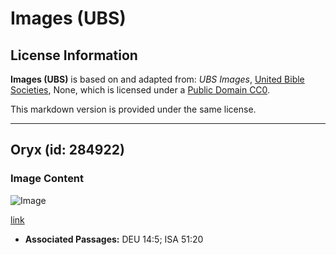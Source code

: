 # Images (UBS)

## License Information

**Images (UBS)** is based on and adapted from: _UBS Images_, [United Bible Societies](https://unitedbiblesocieties.org/), None, which is licensed under a [Public Domain CC0](https://creativecommons.org/public-domain/cc0/).

This markdown version is provided under the same license.



--------------------------------

## Oryx (id: 284922)

### Image Content

![Image](https://cdn.aquifer.bible/aquifer-content/resources/Media/WEB-0689_oryx.jpg)

[link](https://cdn.aquifer.bible/aquifer-content/resources/Media/WEB-0689_oryx.jpg)

* **Associated Passages:** DEU 14:5; ISA 51:20


